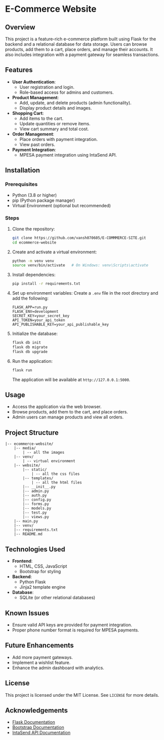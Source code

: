 # E-Commerce Website

## Overview
This project is a feature-rich e-commerce platform built using Flask for the backend and a relational database for data storage. Users can browse products, add them to a cart, place orders, and manage their accounts. It also includes integration with a payment gateway for seamless transactions.

## Features
- **User Authentication**:
  - User registration and login.
  - Role-based access for admins and customers.
- **Product Management**:
  - Add, update, and delete products (admin functionality).
  - Display product details and images.
- **Shopping Cart**:
  - Add items to the cart.
  - Update quantities or remove items.
  - View cart summary and total cost.
- **Order Management**:
  - Place orders with payment integration.
  - View past orders.
- **Payment Integration**:
  - MPESA payment integration using IntaSend API.

## Installation

### Prerequisites
- Python (3.8 or higher)
- pip (Python package manager)
- Virtual Environment (optional but recommended)

### Steps
1. Clone the repository:
   ```bash
   git clone https://github.com/vansh070605/E-COMMMERCE-SITE.git
   cd ecommerce-website
   ```

2. Create and activate a virtual environment:
   ```bash
   python -m venv venv
   source venv/bin/activate   # On Windows: venv\Scripts\activate
   ```

3. Install dependencies:
   ```bash
   pip install -r requirements.txt
   ```

4. Set up environment variables:
   Create a `.env` file in the root directory and add the following:
   ```
   FLASK_APP=run.py
   FLASK_ENV=development
   SECRET_KEY=your_secret_key
   API_TOKEN=your_api_token
   API_PUBLISHABLE_KEY=your_api_publishable_key
   ```

5. Initialize the database:
   ```bash
   flask db init
   flask db migrate
   flask db upgrade
   ```

6. Run the application:
   ```bash
   flask run
   ```
   The application will be available at `http://127.0.0.1:5000`.

## Usage
- Access the application via the web browser.
- Browse products, add them to the cart, and place orders.
- Admin users can manage products and view all orders.

## Project Structure
```
|-- ecommerce-website/
    |-- media/
        | -- all the images
    |-- venv/
        | -- virtual environment
    |-- website/
        |-- static/
            | -- all the css files
        |-- templates/
            | -- all the html files
        |-- __init__.py
        |-- admin.py
        |-- auth.py
        |-- config.py
        |-- forms.py
        |-- models.py
        |-- test.py
        |-- views.py
    |-- main.py
    |-- venv/
    |-- requirements.txt
    |-- README.md
```

## Technologies Used
- **Frontend**:
  - HTML, CSS, JavaScript
  - Bootstrap for styling
- **Backend**:
  - Python Flask
  - Jinja2 template engine
- **Database**:
  - SQLite (or other relational databases)

## Known Issues
- Ensure valid API keys are provided for payment integration.
- Proper phone number format is required for MPESA payments.

## Future Enhancements
- Add more payment gateways.
- Implement a wishlist feature.
- Enhance the admin dashboard with analytics.

## License
This project is licensed under the MIT License. See `LICENSE` for more details.

## Acknowledgements
- [Flask Documentation](https://flask.palletsprojects.com/)
- [Bootstrap Documentation](https://getbootstrap.com/)
- [IntaSend API Documentation](https://intasend.com/docs/)

